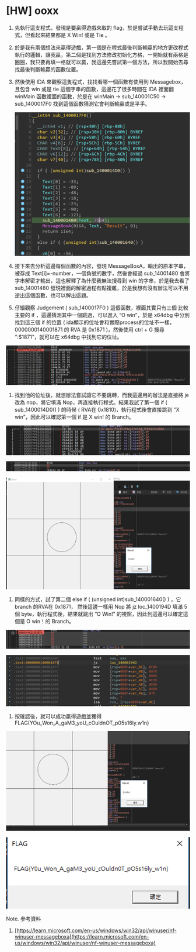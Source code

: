 # [HW] ooxx

1. 先執行這支程式，發現是要贏得遊戲來取的 flag，於是嘗試手動去玩這支程式，但看起來結果都是 X Win! 或是 Tie 。

1. 於是我有兩個想法來贏得遊戲，第一個是在程式最後判斷輸贏的地方更改程式執行的邏輯，讓我贏，第二個是找到方法修改初始化方格，一開始就有兩格是圈圈，我只要再填一格就可以贏，我這邊先嘗試第一個方法，所以我開始去尋找最後判斷輸贏的函數位置。

1. 然後使用 IDA 來觀察這隻程式，找找看哪一個函數有使用到 Messagebox，且包含 win 或是 tie 這個字串的函數，這邊花了很多時間在 IDA 裡面翻 winMain 函數裡面的函數，於是在 winMain → sub_140001C50 → sub_1400017F0  找到這個函數猜測它會判斷輸贏或是平手。
    
    ![截圖 2022-11-06 下午11.12.40.png](%5BHW%5D%20ooxx%20ad9135755e6d41bca55ded0209fc52ca/%25E6%2588%25AA%25E5%259C%2596_2022-11-06_%25E4%25B8%258B%25E5%258D%258811.12.40.png)
    

1. 接下來去分析這邊每個函數的內容，發現 MessageBoxA，輸出的原本字串，被存成 Text[i]=-number，一個負號的數字，然後會經過 sub_14001480 會將字串解密才輸出，這也解釋了為什麼我無法搜尋到 win 的字串，於是我去看了 sub_14001480 發現裡面的解密過程有點複雜，於是我想有沒有辦法可以不用逆出這個函數，也可以解出這題。

1. 仔細觀察 Judgement ( sub_1400017F0 )  這個函數，裡面其實只有三個 比較主要的 if ，這邊猜測其中一個跳過，可以進入 “O win”，於是 x64dbg 中分別找到這三個 if 的位置 ( ida顯示的位址會和實際process的位址不一樣， 0000000140001871 的 RVA 是 0x1871 )，然後使用 ctrl + G 搜尋 “:$1871”，就可以在 x64dbg 中找到它的位址。

![截圖 2022-11-06 下午11.17.02.png](%5BHW%5D%20ooxx%20ad9135755e6d41bca55ded0209fc52ca/%25E6%2588%25AA%25E5%259C%2596_2022-11-06_%25E4%25B8%258B%25E5%258D%258811.17.02.png)

1. 找到他的位址後，就想辦法嘗試讓它不要跳轉，而我這邊用的辦法是直接將 je 改為 nop，將它填滿 Nop，再直接執行程式。結果我試了第一個 if ( sub_1400014D0() ) 的時候 ( RVA在 0x1810)，執行程式後會直接跳到 ”X win”，因此可以確認第一個 if 是 X win! 的 Branch。

![截圖 2022-11-07 上午1.27.19.png](%5BHW%5D%20ooxx%20ad9135755e6d41bca55ded0209fc52ca/%25E6%2588%25AA%25E5%259C%2596_2022-11-07_%25E4%25B8%258A%25E5%258D%25881.27.19.png)

![截圖 2022-11-07 上午1.30.56.png](%5BHW%5D%20ooxx%20ad9135755e6d41bca55ded0209fc52ca/%25E6%2588%25AA%25E5%259C%2596_2022-11-07_%25E4%25B8%258A%25E5%258D%25881.30.56.png)

![截圖 2022-11-07 上午1.27.40.png](%5BHW%5D%20ooxx%20ad9135755e6d41bca55ded0209fc52ca/%25E6%2588%25AA%25E5%259C%2596_2022-11-07_%25E4%25B8%258A%25E5%258D%25881.27.40.png)

1. 同樣的方式，試了第二個 else if ( (unsigned int)sub_140001640() ) ，它 branch 的RVA在 0x1871， 然後這邊一樣用 Nop 將 jz loc_1400194D 填滿 5個 byte，執行程式後，結果就跳出 “O Win!” 的視窗，因此到這邊可以確定這個是 O win！的 Branch。

![截圖 2022-11-06 下午11.20.36.png](%5BHW%5D%20ooxx%20ad9135755e6d41bca55ded0209fc52ca/%25E6%2588%25AA%25E5%259C%2596_2022-11-06_%25E4%25B8%258B%25E5%258D%258811.20.36.png)

![截圖 2022-11-06 下午11.51.20.png](%5BHW%5D%20ooxx%20ad9135755e6d41bca55ded0209fc52ca/%25E6%2588%25AA%25E5%259C%2596_2022-11-06_%25E4%25B8%258B%25E5%258D%258811.51.20.png)

1. 按確認後，就可以成功贏得遊戲並獲得FLAG(YOu_Won_A_gaM3_yoU_cOuldnOT_p05s16ly.w1n}

![截圖 2022-11-06 下午4.51.16.png](%5BHW%5D%20ooxx%20ad9135755e6d41bca55ded0209fc52ca/%25E6%2588%25AA%25E5%259C%2596_2022-11-06_%25E4%25B8%258B%25E5%258D%25884.51.16.png)

![截圖 2022-11-06 下午4.53.19.png](%5BHW%5D%20ooxx%20ad9135755e6d41bca55ded0209fc52ca/%25E6%2588%25AA%25E5%259C%2596_2022-11-06_%25E4%25B8%258B%25E5%258D%25884.53.19.png)

Note. 參考資料

1. [https://learn.microsoft.com/en-us/windows/win32/api/winuser/nf-winuser-messageboxa](https://learn.microsoft.com/en-us/windows/win32/api/winuser/nf-winuser-messageboxa)